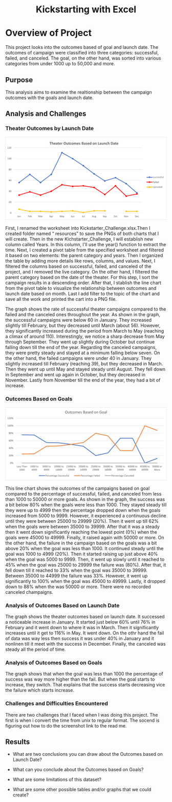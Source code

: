 <h1 align="center">
 Kickstarting with Excel
  </h1>

# Overview of Project
This project looks into the outcomes based of goal and launch date. The outcomes of campaign were classified into three categories: successful, failed, and canceled.  The goal, on the other hand, was sorted into various categories from under 1000 up to 50,000 and more.

## Purpose
This analysis aims to examine the realtionship between the campaign outcomes with the goals and launch date. 
## Analysis and Challenges
### Theater Outcomes by Launch Date

![](Theater_Outcomes_vs_Launch.png)

First, I renamed the worksheet into Kickstarter_Challenge.xlsx.Then I created folder named “ resources” to save the PNGs of both charts that I will create. Then in the new Kichstarter_Challenge, I will establish new column called Years. In this column, I'll use the year() function to extract  the time. Next, I  created a pivot table from the specified worksheet and filtered it based on two elements: the parent category and years. Then I organized the table by adding more details like rows, columns, and values. Next, I filtered the columns based on successful, failed, and canceled of the project, and I removed the live category. On the other hand, I filtered the parent category based on the date of the theater. For this step, I sort the campaign results in a descending order. After that, I stablish the line chart from the pivot table to visualize the relationship between outcomes and launch date based on month. Last I add filter to the topic of the chart and save all the work and printed the cart into a PNG file.

The graph shows the rate of successful theater campaigns compared to the failed and the canceled ones throughout the year. As shown in the graph, the successful campaigns were below 60 in January. They increased slightly till February, but they decreased until March (about 56). However, they significantly increased during the period from March to May (reaching a climax of around 110). Interestingly, we notice a sharp decrease from May through September. They went up slightly during October but continue falling down till the end of the year. Regarding the canceled campaigns, they were pretty steady and stayed at a minimum falling below seven. On the other hand, the failed campaigns were under 40 in January. They slightly increased till February (reaching 39), but they decreased in March. Then they went up until May and stayed steady until August. They fell down in September and went up again in October, but they decreased in November. Lastly from November till the end of the year, they had a bit of increase.   
### Outcomes Based on Goals
![](Outcomes_vs_Goals.png) 

This line chart shows the outcomes of the campaigns based on goal compared to the percentage of successful, failed, and canceled from less than 1000 to 50000 or more goals. As shown in the graph, the success was a bit below 80% when the goals were less than 1000. They stayed steady till they were up to 4999 then the percentage dropped down when the goals increased from 5000 to 9999. However, it experienced a continuous decline until they were between 25000 to 29999 (20%). Then it went up till 62% when the goals were between 35000 to 39999. After that it was a steady then it went down significantly reaching the lowest point (0%) when the goals were 45000 to 49999. Finally, it raised again with 50000 or more.
 On the other hand, the failure in the campaign based on the goals was a bit above 20% when the goal was less than 1000. It continued steady until the goal was 1000 to 4999 (20%). Then it started raising up just above 40% when the goal was 5000 to 9999. Then, it went up slowly until it reached to 45% when the goal was 25000 to 29999 the failure was (80%). After that, it fell down till it reached to 33% when the goal was 35000 to 39999.  Between 35000 to 44999 the failure was 33%. However, it went up significantly to 100% when the goal was 45000 to 49999. Lastly, it dropped down to 88% when the was 50000 or more. There were no recorded canceled champaigns.


### Analysis of Outcomes Based on Launch Date
The graph shows the theater outcomes based on launch date. It successed a noticeable increase in January. It started just below 60% until 76% in February and it went down to where it was in March. Then it significantly increases until it get to 116% in May. It went down. On the othr hand the fail of data was way less then success it was under 40% in January and it nonlinen till it meet with the success in December. Finally, the canceled was steady all the period of  time.     
### Analysis of Outcomes Based on Goals
The graph shows that when the goal was less than 1000 the percentage of success was way more higher than the fail. But when the goal starts to increase, they switch. That explains that the success starts decreasing vice the failure which starts increase.

### Challenges and Difficulties Encountered
There are two challenges that I faced when I was doing this project. The first is when i convert the time from unix to regular format. The socend is figuring out how to do the screenshot link to the read me.


## Results

- What are two conclusions you can draw about the Outcomes based on Launch Date?

- What can you conclude about the Outcomes based on Goals?

- What are some limitations of this dataset?

- What are some other possible tables and/or graphs that we could create?
